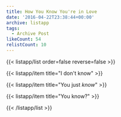 ```yaml
---
title: How You Know You're in Love
date: '2016-04-22T23:38:44+00:00'
archive: listapp
tags: 
  - Archive Post
likeCount: 54
relistCount: 10
---
```



{{< listapp/list order=false reverse=false >}}

   {{< listapp/item title="I don't know" >}}

   {{< listapp/item title="You just *know*" >}}

   {{< listapp/item title="You know?" >}}

{{< /listapp/list >}}
